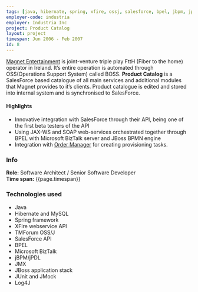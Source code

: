 ```yaml
---
tags: [java, hibernate, spring, xfire, ossj, salesforce, bpel, jbpm, jpdl, jmx, jboss, junit, jmock, log4j]
employer-code: industria
employer: Industria Inc
project: Product Catalog
layout: project
timespan: Jun 2006 - Feb 2007
id: 8
---
```


[Magnet Entertainment](https://www.magnet.ie/residential/) is joint­-venture triple play FttH (Fiber to the home) operator in Ireland. It’s entire operation is automated through OSS(Operations Support System) called BOSS. **Product Catalog** is a SalesForce based catalogue of all main services and additional modules that Magnet provides to it’s clients. Product catalogue is edited and stored into internal system and is synchronised to SalesForce.

#### Highlights  
* Innovative integration with SalesForce through their API, being one of the first beta testers of the API
* Using JAX-WS and SOAP web-services orchestrated together through BPEL with Microsoft BizTalk server and JBoss BPMN engine
* Integration with [Order Manager](order-manager.md) for creating provisioning tasks.

### Info
**Role:** Software Architect / Senior Software Developer  
**Time span:**  {{page.timespan}}

### Technologies used
* Java
* Hibernate and MySQL
* Spring framework
* XFire webservice API
* TMForum OSS/J
* SalesForce API
* BPEL
* Microsoft BizTalk
* jBPM/jPDL
* JMX
* JBoss application stack
* JUnit and JMock
* Log4J

